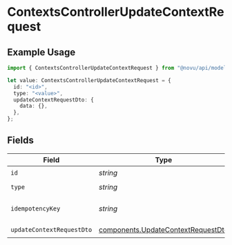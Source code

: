 # ContextsControllerUpdateContextRequest

## Example Usage

```typescript
import { ContextsControllerUpdateContextRequest } from "@novu/api/models/operations";

let value: ContextsControllerUpdateContextRequest = {
  id: "<id>",
  type: "<value>",
  updateContextRequestDto: {
    data: {},
  },
};
```

## Fields

| Field                                                                                    | Type                                                                                     | Required                                                                                 | Description                                                                              |
| ---------------------------------------------------------------------------------------- | ---------------------------------------------------------------------------------------- | ---------------------------------------------------------------------------------------- | ---------------------------------------------------------------------------------------- |
| `id`                                                                                     | *string*                                                                                 | :heavy_check_mark:                                                                       | Context ID                                                                               |
| `type`                                                                                   | *string*                                                                                 | :heavy_check_mark:                                                                       | Context type                                                                             |
| `idempotencyKey`                                                                         | *string*                                                                                 | :heavy_minus_sign:                                                                       | A header for idempotency purposes                                                        |
| `updateContextRequestDto`                                                                | [components.UpdateContextRequestDto](../../models/components/updatecontextrequestdto.md) | :heavy_check_mark:                                                                       | N/A                                                                                      |